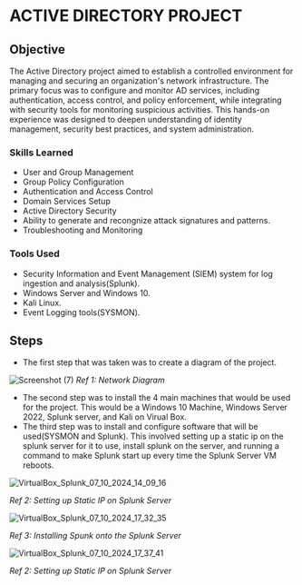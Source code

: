 # ACTIVE DIRECTORY PROJECT

## Objective

The Active Directory project aimed to establish a controlled environment for managing and securing an organization's network infrastructure. The primary focus was to configure and monitor AD services, including authentication, access control, and policy enforcement, while integrating with security tools for monitoring suspicious activities. This hands-on experience was designed to deepen understanding of identity management, security best practices, and system administration.

### Skills Learned


- User and Group Management
- Group Policy Configuration
- Authentication and Access Control
- Domain Services Setup
- Active Directory Security
- Ability to generate and recongnize attack signatures and patterns.
- Troubleshooting and Monitoring

### Tools Used

- Security Information and Event Management (SIEM) system for log ingestion and analysis(Splunk).
- Windows Server and Windows 10.
- Kali Linux.
- Event Logging tools(SYSMON).

## Steps
- The first step that was taken was to create a diagram of the project.

![Screenshot (7)](https://github.com/user-attachments/assets/3f32fe29-976e-4182-afb9-6f131d873e58)
  *Ref 1: Network Diagram*

- The second step was to install the 4 main machines that would be used for the project. This would be a Windows 10 Machine, Windows Server 2022, Splunk server, and Kali on Virual Box.
- The third step was to install and configure software that will be used(SYSMON and Splunk). This involved setting up a static ip on the splunk server for it to use, install splunk on the server, and running a command to make Splunk start up every time the Splunk Server VM reboots.
  
![VirtualBox_Splunk_07_10_2024_14_09_16](https://github.com/user-attachments/assets/bba7605a-5bd6-4088-bdbe-fae2de1d644b)

  *Ref 2: Setting up Static IP on Splunk Server*
  
![VirtualBox_Splunk_07_10_2024_17_32_35](https://github.com/user-attachments/assets/c3064102-bc0a-465d-9bec-1424e103a3ef)

*Ref 3: Installing Spunk onto the Splunk Server*
   
![VirtualBox_Splunk_07_10_2024_17_37_41](https://github.com/user-attachments/assets/e5f28e52-efda-4fe5-9f88-abd698c37d9c)

 *Ref 2: Setting up Static IP on Splunk Server*

  

  
  

   


